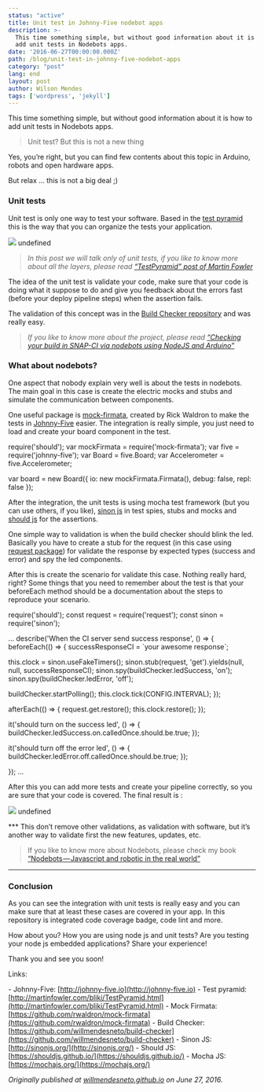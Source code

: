 ```yaml
---
status: "active"
title: Unit test in Johnny-Five nodebot apps
description: >-
  This time something simple, but without good information about it is how to
  add unit tests in Nodebots apps.
date: '2016-06-27T00:00:00.000Z'
path: /blog/unit-test-in-johnny-five-nodebot-apps
category: "post"
lang: end
layout: post
author: Wilson Mendes
tags: ['wordpress', 'jekyll']
---
```


This time something simple, but without good information about it is how to add unit tests in Nodebots apps.

> Unit test? But this is not a new thing

Yes, you’re right, but you can find few contents about this topic in Arduino, robots and open hardware apps.

But relax … this is not a big deal ;)

### Unit tests

Unit test is only one way to test your software. Based in the [test pyramid](http://martinfowler.com/bliki/TestPyramid.html) this is the way that you can organize the tests your application.

![](https://cdn-images-1.medium.com/max/800/0*3njsTEPjz8qom_kl.png)
undefined

> _In this post we will talk only of unit tests, if you like to know more about all the layers, please read_ [_“TestPyramid” post of Martin Fowler_](http://martinfowler.com/bliki/TestPyramid.html)

The idea of the unit test is validate your code, make sure that your code is doing what it suppose to do and give you feedback about the errors fast (before your deploy pipeline steps) when the assertion fails.

The validation of this concept was in the [Build Checker repository](https://github.com/willmendesneto/build-checker) and was really easy.

> _If you like to know more about the project, please read_ [_“Checking your build in SNAP-CI via nodebots using NodeJS and Arduino”_](http://willmendesneto.github.io/2016/05/15/checking-your-build-in-snap-ci-via-nodebots-using-nodejs-and-arduino)

### What about nodebots?

One aspect that nobody explain very well is about the tests in nodebots. The main goal in this case is create the electric mocks and stubs and simulate the communication between components.

One useful package is [mock-firmata](https://github.com/rwaldron/mock-firmata), created by Rick Waldron to make the tests in [Johnny-Five](http://johnny-five.io) easier. The integration is really simple, you just need to load and create your board component in the test.

require('should');
var mockFirmata = require('mock-firmata');
var five = require('johnny-five');
var Board = five.Board;
var Accelerometer = five.Accelerometer;

var board = new Board({
  io: new mockFirmata.Firmata(),
  debug: false,
  repl: false
});

After the integration, the unit tests is using mocha test framework (but you can use others, if you like), [sinon js](http://sinonjs.org/) in test spies, stubs and mocks and [should js](https://shouldjs.github.io/) for the assertions.

One simple way to validation is when the build checker should blink the led. Basically you have to create a stub for the request (in this case using [request package](https://github.com/request/request)) for validate the response by expected types (success and error) and spy the led components.

After this is create the scenario for validate this case. Nothing really hard, right? Some things that you need to remember about the test is that your beforeEach method should be a documentation about the steps to reproduce your scenario.

require('should');
const request = require('request');
const sinon = require('sinon');

...
describe('When the CI server send success response', () => {
  beforeEach(() => {
    successResponseCI = \`your awesome response\`;

this.clock = sinon.useFakeTimers();
    sinon.stub(request, 'get').yields(null, null, successResponseCI);
    sinon.spy(buildChecker.ledSuccess, 'on');
    sinon.spy(buildChecker.ledError, 'off');

buildChecker.startPolling();
    this.clock.tick(CONFIG.INTERVAL);
  });

afterEach(() => {
    request.get.restore();
    this.clock.restore();
  });

it('should turn on the success led', () => {
    buildChecker.ledSuccess.on.calledOnce.should.be.true;
  });

it('should turn off the error led', () => {
    buildChecker.ledError.off.calledOnce.should.be.true;
  });

});
...

After this you can add more tests and create your pipeline correctly, so you are sure that your code is covered. The final result is :

![](https://cdn-images-1.medium.com/max/800/0*Guw1r56Nwz6N0E0n.png)
undefined

\*\*\* This don’t remove other validations, as validation with software, but it’s another way to validate first the new features, updates, etc.

> If you like to know more about Nodebots, please check my book [“Nodebots — Javascript and robotic in the real world”](https://leanpub.com/nodebots-javascript-and-robotic-in-the-real-world)

<hr/>

### Conclusion

As you can see the integration with unit tests is really easy and you can make sure that at least these cases are covered in your app. In this repository is integrated code coverage badge, code lint and more.

How about you? How you are using node js and unit tests? Are you testing your node js embedded applications? Share your experience!

Thank you and see you soon!

Links:

\- Johnny-Five: [http://johnny-five.io](http://johnny-five.io)
\- Test pyramid: [http://martinfowler.com/bliki/TestPyramid.html](http://martinfowler.com/bliki/TestPyramid.html)
\- Mock Firmata: [https://github.com/rwaldron/mock-firmata](https://github.com/rwaldron/mock-firmata)
\- Build Checker: [https://github.com/willmendesneto/build-checker](https://github.com/willmendesneto/build-checker)
\- Sinon JS: [http://sinonjs.org/](http://sinonjs.org/)
\- Should JS: [https://shouldjs.github.io/](https://shouldjs.github.io/)
\- Mocha JS: [https://mochajs.org/](https://mochajs.org/)

_Originally published at_ [_willmendesneto.github.io_](http://willmendesneto.github.io/2016/06/27/unit-test-in-johnny-five-nodebot-apps) _on June 27, 2016._
